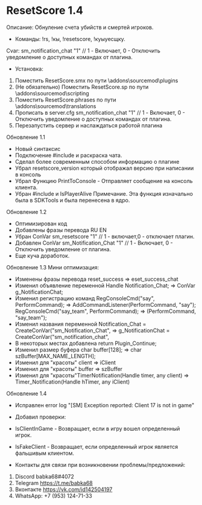 # ResetScore 1.4
Описание: Обнуление счета убийств и смертей игроков.

- Команды: !rs, !кы, !resetscore, !куыуесщку.

Cvar:
sm_notification_chat "1" // 1 - Включает, 0 - Отключить уведомление о доступных командах от плагина.
- Установка:
1) Поместить ResetScore.smx по пути \addons\sourcemod\plugins
2) (Не обязательно) Поместить ResetScore.sp по пути \addons\sourcemod\scripting
3) Поместить ResetScore.phrases по пути \addons\sourcemod\translations
4) Прописать в server.cfg
sm_notification_chat "1" // 1 - Включает, 0 - Отключить уведомление о доступных командах от плагина.
5) Перезапустить сервер и наслаждаться работой плагина

Обновление 1.1
- Новый синтаксис
- Подключение #include <morecolors> и раскраска чата.
- Сделал более современным способом информацию о плагине
- Убрал resetscore_version который отображал версию при написании в консоль
- Убрал Функцию PrintToConsole - Отправляет сообщение на консоль клиента.
- Убран #include <sdktools> и IsPlayerAlive 
Примечание. Эта функция изначально была в SDKTools и была перенесена в ядро.

Обновление 1.2
- Оптимизирован код
- Добавлены фразы перевода RU EN
- Убран ConVar sm_resetscore "1" // 1 - включает,0 - отключает плагин.
- Добавлен ConVar sm_Notification_Chat "1" // 1 - Включает, 0 - Отключить уведомление от плагина.
- Еще куча доработок.

Обновление 1.3
Мини оптимизация:
- Изменены фразы перевода 
reset_success => eset_success_chat
- Изменил объявление переменной
Handle Notification_Chat; => ConVar g_NotificationChat;
- Изменил регистрацию команд
RegConsoleCmd("say", PerformCommand); => AddCommandListener(PerformCommand, "say");
RegConsoleCmd("say_team", PerformCommand); => (PerformCommand, "say_team");
- Изменил названия переменной
Notification_Chat = CreateConVar("sm_Notification_Chat", =>  g_NotificationChat = CreateConVar("sm_notification_chat",
- В некоторых местах добавлена return Plugin_Continue;
- Изменил размер буфера char buffer[128];  => char szBuffer[MAX_NAME_LENGTH];
- Изменил для "красоты" client => iClient
- Изменил для "красоты" buffer => szBuffer
- Изменил для "красоты"TimerNotification(Handle timer, any client) =>  Timer_Notification(Handle hTimer, any iClient)

Обновление 1.4
- Исправлен error log "[SM] Exception reported: Client 17 is not in game"
- Добавил проверки:
- IsClientInGame - Возвращает, если в игру вошел определенный игрок.
- IsFakeClient - Возвращает, если определенный игрок является фальшивым клиентом.

- Контакты для связи при возникновении проблемы/предложений: 
1. Discord babka68#4072
2. Telegram https://t.me/babka68
3. Вконтакте https://vk.com/id142504197
4. WhatsApp: +7 (953) 124-71-33

